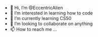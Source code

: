 - 👋 Hi, I’m @EccentricAlien
- 👀 I’m interested in learning how to code
- 🌱 I’m currently learning CS50
- 💞️ I’m looking to collaborate on anything
- 📫 How to reach me ...

<!---
EccentricAlien/EccentricAlien is a ✨ special ✨ repository because its `README.md` (this file) appears on your GitHub profile.
You can click the Preview link to take a look at your changes.
--->
